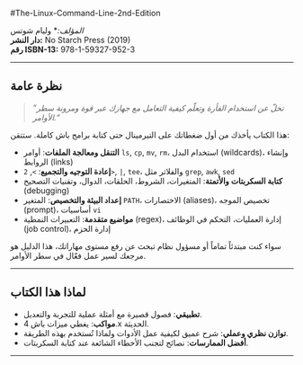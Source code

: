 #The-Linux-Command-Line-2nd-Edition

*المؤلف:** وليام شوتس  
**دار النشر:** No Starch Press (2019)  
**رقم ISBN-13:** 978-1-59327-952-3  

---

## نظرة عامة

> _”تخلّ عن استخدام الفأرة وتعلّم كيفية التعامل مع جهازك عبر قوة ومرونة سطر الأوامر.“_

هذا الكتاب يأخذك من أول ضغطاتك على التيرمينال حتى كتابة برامج باش كاملة. ستتقن:

- **التنقل ومعالجة الملفات**: أوامر `ls`, `cp`, `mv`, `rm`، استخدام البدل (wildcards)، وإنشاء الروابط (links)  
- **إعادة التوجيه والتجميع**: `>`, `2>`, `|`, `tee`، والفلاتر مثل `grep`, `awk`, `sed`  
- **كتابة السكربتات والأتمتة**: المتغيرات، الشروط، الحلقات، الدوال، وتقنيات التصحيح (debugging)  
- **إعداد البيئة والتخصيص**: المتغير `PATH`، الاختصارات (aliases)، تخصيص الموجه (prompt)، أساسيات `vi`  
- **مواضيع متقدمة**: التعبيرات النمطية (regex)، إدارة العمليات، التحكم في الوظائف (job control)، إدارة الحزم  

سواء كنت مبتدئاً تماماً أو مسؤول نظام تبحث عن رفع مستوى مهاراتك، هذا الدليل هو مرجعك لسير عمل فعّال في سطر الأوامر.

---

## لماذا هذا الكتاب

- **تطبيقي**: فصول قصيرة مع أمثلة عملية للتجربة والتعديل.  
- **مواكب**: يغطي ميزات باش 4.x الحديثة.  
- **توازن نظري وعملي**: شرح عميق لكيفية عمل الأدوات ولماذا تُستخدم بهذه الطريقة.  
- **أفضل الممارسات**: نصائح لتجنب الأخطاء الشائعة عند كتابة السكربتات.  

---
